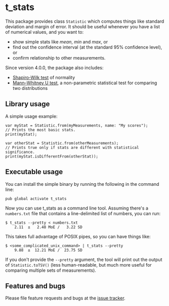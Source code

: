 # t_stats

This package provides class `Statistic` which computes things like standard
deviation and margin of error. It should be useful whenever you have a list 
of numerical values, and you want to:

* show simple stats like _mean_, _min_ and _max_, or
* find out the confidence interval (at the standard 95% confidence level), or
* confirm relationship to other measurements.

Since version 4.0.0, the package also includes:

* [Shapiro-Wilk test](https://en.wikipedia.org/wiki/Shapiro%E2%80%93Wilk_test)
  of normality
* [Mann–Whitney U test](https://en.wikipedia.org/wiki/Mann%E2%80%93Whitney_U_test),
  a non-parametric statistical test for comparing two distributions

## Library usage

A simple usage example:

    var myStat = Statistic.from(myMeasurements, name: "My scores");
    // Prints the most basic stats.
    print(myStat);
    
    var otherStat = Statistic.from(otherMeasurements);
    // Prints true only if stats are different with statistical significance.
    print(myStat.isDifferentFrom(otherStat));

## Executable usage

You can install the simple binary by running the following in the command line:

    pub global activate t_stats

Now you can use t_stats as a command line tool. Assuming there's a `numbers.txt`
file that contains a line-delimited list of numbers, you can run:

    $ t_stats --pretty < numbers.txt
        2.11  ±   2.48 MoE /   3.22 SD

This takes full advantage of POSIX pipes, so you can have things like:

    $ <some_complicated_unix_command> | t_stats --pretty
        9.88  ±  12.21 MoE /  23.75 SD

If you don't provide the `--pretty` argument, the tool will print out
the output of `Statistic.toTSV()` (less human-readable, but much more
useful for comparing multiple sets of measurements).

## Features and bugs

Please file feature requests and bugs at the [issue tracker][tracker].

[tracker]: https://github.com/filiph/t_stats/issues
